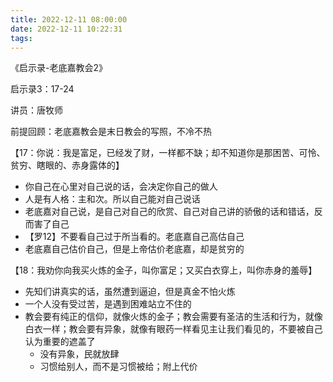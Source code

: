 ```yaml
---
title: 2022-12-11 08:00:00
date: 2022-12-11 10:22:31
tags:
---
```


《启示录-老底嘉教会2》

启示录3：17-24

讲员：唐牧师



前提回顾：老底嘉教会是末日教会的写照，不冷不热

【17：你说：我是富足，已经发了财，一样都不缺；却不知道你是那困苦、可怜、贫穷、瞎眼的、赤身露体的】

- 你自己在心里对自己说的话，会决定你自己的做人
- 人是有人格：主和次。所以自己能对自己说话
- 老底嘉对自己说，是自己对自己的欣赏、自己对自己讲的骄傲的话和错话，反而害了自己
- 【罗12】不要看自己过于所当看的。老底嘉自己高估自己
- 老底嘉自己估价自己，但是上帝估价老底嘉，却是贫穷的



【18：我劝你向我买火炼的金子，叫你富足；又买白衣穿上，叫你赤身的羞辱】

- 先知们讲真实的话，虽然遭到逼迫，但是真金不怕火炼
- 一个人没有受过苦，是遇到困难站立不住的
- 教会要有纯正的信仰，就像火炼的金子；教会需要有圣洁的生活和行为，就像白衣一样；教会要有异象，就像有眼药一样看见主让我们看见的，不要被自己认为重要的遮盖了
  - 没有异象，民就放肆
  - 习惯给别人，而不是习惯被给；附上代价
